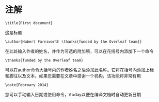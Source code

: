 # 注解
```
\title{First document}
```
这是标题
```
\author{Hubert Farnsworth \thanks{funded by the Overleaf team}}
```
在此处输入作者的姓名，并作为可选的附加项，可以在花括号内添加下一个命令
```
\thanks{funded by the Overleaf team}
```
可以在author命令大括号内的作者姓名之后添加此名称。它将在括号内添加上标和脚注以及文本。如果您需要在文章中感谢一个机构，该功能将非常有用
```
\date{February 2014}
```
您可以手动输入日期或使用命令，\today以便在编译文档时自动更新日期